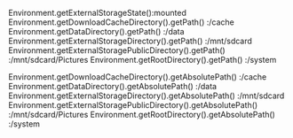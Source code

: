Environment.getExternalStorageState():mounted
Environment.getDownloadCacheDirectory().getPath() :/cache
Environment.getDataDirectory().getPath() :/data
Environment.getExternalStorageDirectory().getPath() :/mnt/sdcard
Environment.getExternalStoragePublicDirectory().getPath() :/mnt/sdcard/Pictures
Environment.getRootDirectory().getPath() :/system

Environment.getDownloadCacheDirectory().getAbsolutePath() :/cache
Environment.getDataDirectory().getAbsolutePath() :/data
Environment.getExternalStorageDirectory().getAbsolutePath() :/mnt/sdcard
Environment.getExternalStoragePublicDirectory().getAbsolutePath() :/mnt/sdcard/Pictures
Environment.getRootDirectory().getAbsolutePath() :/system